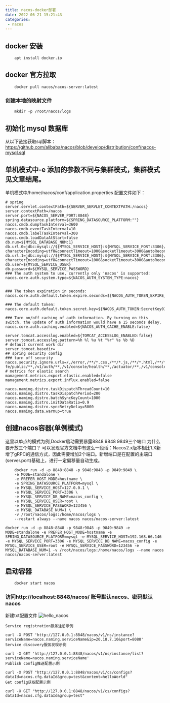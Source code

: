 ```yaml
---
title: nacos-docker部署
date: 2022-06-21 15:21:43
categories: 
 - nacos
---
```


<!-- ## git拉取nacos-docker2.1.0版本

git clone https://github.com/nacos-group/nacos-docker.git
cd nacos-docker
git checkout -b v2.1.0 v2.1.0 -->
## docker 安装
```
    apt install docker.io
```

## docker 官方拉取
```
    docker pull nacos/nacos-server:latest
```
### 创建本地的映射文件
```
    mkdir -p /root/nacos/logs
```
<!-- ### 在文件中写入以下配置
```
    vim /root/nacos/init.d/custom.properties
    management.endpoints.web.exposure.include=*
``` -->

## 初始化 mysql 数据库 

从以下链接获取sql脚本：https://github.com/alibaba/nacos/blob/develop/distribution/conf/nacos-mysql.sql


## 单机模式中-e 添加的参数不同与集群模式，集群模式见文章结尾。

单机模式中/home/nacos/conf/application.properties 配置文件如下：
```
# spring
server.servlet.contextPath=${SERVER_SERVLET_CONTEXTPATH:/nacos}
server.contextPath=/nacos
server.port=${NACOS_SERVER_PORT:8848}
spring.datasource.platform=${SPRING_DATASOURCE_PLATFORM:""}
nacos.cmdb.dumpTaskInterval=3600
nacos.cmdb.eventTaskInterval=10
nacos.cmdb.labelTaskInterval=300
nacos.cmdb.loadDataAtStart=false
db.num=${MYSQL_DATABASE_NUM:1}
db.url.0=jdbc:mysql://${MYSQL_SERVICE_HOST}:${MYSQL_SERVICE_PORT:3306}/${MYSQL_SERVICE_DB_NAME}?characterEncoding=utf8&connectTimeout=1000&socketTimeout=3000&autoReconnect=true
db.url.1=jdbc:mysql://${MYSQL_SERVICE_HOST}:${MYSQL_SERVICE_PORT:3306}/${MYSQL_SERVICE_DB_NAME}?characterEncoding=utf8&connectTimeout=1000&socketTimeout=3000&autoReconnect=true
db.user=${MYSQL_SERVICE_USER}
db.password=${MYSQL_SERVICE_PASSWORD}
### The auth system to use, currently only 'nacos' is supported:
nacos.core.auth.system.type=${NACOS_AUTH_SYSTEM_TYPE:nacos}


### The token expiration in seconds:
nacos.core.auth.default.token.expire.seconds=${NACOS_AUTH_TOKEN_EXPIRE_SECONDS:18000}

### The default token:
nacos.core.auth.default.token.secret.key=${NACOS_AUTH_TOKEN:SecretKey012345678901234567890123456789012345678901234567890123456789}

### Turn on/off caching of auth information. By turning on this switch, the update of auth information would have a 15 seconds delay.
nacos.core.auth.caching.enabled=${NACOS_AUTH_CACHE_ENABLE:false}

server.tomcat.accesslog.enabled=${TOMCAT_ACCESSLOG_ENABLED:false}
server.tomcat.accesslog.pattern=%h %l %u %t "%r" %s %b %D
# default current work dir
server.tomcat.basedir=
## spring security config
### turn off security
nacos.security.ignore.urls=/,/error,/**/*.css,/**/*.js,/**/*.html,/**/*.map,/**/*.svg,/**/*.png,/**/*.ico,/console-fe/public/**,/v1/auth/**,/v1/console/health/**,/actuator/**,/v1/console/server/**
# metrics for elastic search
management.metrics.export.elastic.enabled=false
management.metrics.export.influx.enabled=false

nacos.naming.distro.taskDispatchThreadCount=10
nacos.naming.distro.taskDispatchPeriod=200
nacos.naming.distro.batchSyncKeyCount=1000
nacos.naming.distro.initDataRatio=0.9
nacos.naming.distro.syncRetryDelay=5000
nacos.naming.data.warmup=true
```

## 创建nacos容器(单例模式)

这里以单点的模式为例,Docker启动需要暴露8848 9848 9849三个端口
为什么要开放三个端口？
可以发现官方文档中有这么一段话：Nacos2.x版本相比1.X新增了gRPC的通信方式，因此需要增加2个端口。新增端口是在配置的主端口(server.port)基础上，进行一定偏移量自动生成。
```
    docker run -d -p 8848:8848 -p 9848:9848 -p 9849:9849 \
    -e MODE=standalone \
    -e PREFER_HOST_MODE=hostname \ 
    -e SPRING_DATASOURCE_PLATFORM=mysql \
    -e MYSQL_SERVICE_HOST=127.0.0.1 \
    -e MYSQL_SERVICE_PORT=3306 \
    -e MYSQL_SERVICE_DB_NAME=nacos_config \
    -e MYSQL_SERVICE_USER=root \
    -e MYSQL_SERVICE_PASSWORD=123456 \
    -e MYSQL_DATABASE_NUM=1 \
    -v /root/nacos/logs:/home/nacos/logs \
    --restart always --name nacos nacos/nacos-server:latest
```

```
docker run -d -p 8848:8848 -p 9848:9848 -p 9849:9849 -e MODE=standalone -e PREFER_HOST_MODE=hostname -e SPRING_DATASOURCE_PLATFORM=mysql -e MYSQL_SERVICE_HOST=192.168.66.146 -e MYSQL_SERVICE_PORT=3306 -e MYSQL_SERVICE_DB_NAME=nacos_config -e MYSQL_SERVICE_USER=root -e MYSQL_SERVICE_PASSWORD=123456 -e MYSQL_DATABASE_NUM=1 -v /root/nacos/logs:/home/nacos/logs --name nacos nacos/nacos-server:latest
```


## 启动容器
```
    docker start nacos
```
### 访问http://localhost:8848/nacos/ 账号默认nacos、密码默认nacos
新建txt配置文件
![hello_nacos](/img/docker-nacos/hello_nacos.png)

```
Service registration服务注册示例

curl -X POST 'http://127.0.0.1:8848/nacos/v1/ns/instance?serviceName=nacos.naming.serviceName&ip=20.18.7.10&port=8080'
Service discovery服务发现示例

curl -X GET 'http://127.0.0.1:8848/nacos/v1/ns/instance/list?serviceName=nacos.naming.serviceName'
Publish config推送配置示例

curl -X POST "http://127.0.0.1:8848/nacos/v1/cs/configs?dataId=nacos.cfg.dataId&group=test&content=helloWorld"
Get config获取配置示例

curl -X GET "http://127.0.0.1:8848/nacos/v1/cs/configs?dataId=nacos.cfg.dataId&group=test"
```
